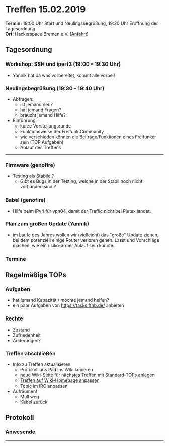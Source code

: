 # Treffen 15.02.2019

**Termin:** 19:00 Uhr Start und Neulingsbegrüßung, 19:30 Uhr Eröffnung der Tagesordnung  
**Ort:** Hackerspace Bremen e.V. ([Anfahrt](https://www.hackerspace-bremen.de/anfahrt/))

## Tagesordnung
### Workshop: SSH und iperf3 (19:00 – 19:30 Uhr)
* Yannik hat da was vorbereitet, kommt alle vorbei!

### Neulingsbegrüßung (19:30 – 19:40 Uhr)
- Abfragen:
    - ist jemand neu?
    - hat jemand Fragen?
    - braucht jemand Hilfe?
- Einführung:
    - kurze Vorstellungsrunde
    - Funktionsweise der Freifunk Community
    - wie verschieden können die Beiträge/Funktionen eines Freifunker sein (TOP Aufgaben)
    - Ablauf des Treffens


---

### Firmware (genofire)
- Testing als Stabile ?
  - Gibt es Bugs in der Testing, welche in der Stabil noch nicht vorhanden sind ?

### Babel (genofire)
- Hilfe beim IPv4 für vpn04, damit der Traffic nicht bei Plutex landet.

### Plan zum großen Update (Yannik)
- im Laufe des Jahres wollen wir (vielleicht) das "große" Update ziehen, bei dem potenziell einige Router verloren gehen. Lasst und Vorschläge machen, wie ein risiko-armer Ablauf sein könnte.

### Termine

## Regelmäßige TOPs

### Aufgaben
- hat jemand Kapazität / möchte jemand helfen?
- ein paar Aufgaben von https://tasks.ffhb.de/ anbieten

### Rechte
- Zustand
- Zufriedenheit
- Änderungen?

### Treffen abschließen
- Info zu Treffen aktualisieren
  - Protokoll aus Pad ins Wiki kopieren
  - neue Wiki-Seite für nächstes Treffen mit Standard-TOPs anlegen
  - [Treffen auf Wiki-Homepage anpassen](https://wiki.bremen.freifunk.net/Home)
  - Topic im IRC anpassen
- Aufräumen!
  - Müll weg
  - Kabel zurück

## Protokoll

### Anwesende

---
